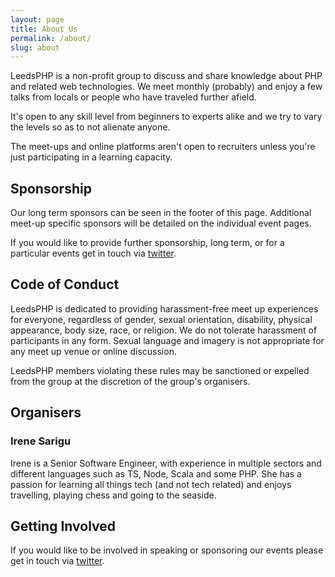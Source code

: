 ```yaml
---
layout: page
title: About Us
permalink: /about/
slug: about
---
```


LeedsPHP is a non-profit group to discuss and share knowledge about PHP and
related web technologies. We meet monthly (probably) and enjoy a few talks from
locals or people who have traveled further afield.

It's open to any skill level from beginners to experts alike and we try to vary
the levels so as to not alienate anyone.

The meet-ups and online platforms aren't open to recruiters unless you're just
participating in a learning capacity.

## Sponsorship

Our long term sponsors can be seen in the footer of this page. Additional
meet-up specific sponsors will be detailed on the individual event pages.

If you would like to provide further sponsorship, long term, or for a particular
events get in touch via [twitter](https://twitter.com/leedsphp).

## Code of Conduct

LeedsPHP is dedicated to providing harassment-free meet up experiences for
everyone, regardless of gender, sexual orientation, disability, physical
appearance, body size, race, or religion. We do not tolerate harassment of
participants in any form. Sexual language and imagery is not appropriate for any
meet up venue or online discussion. 

LeedsPHP members violating these rules may be sanctioned or expelled from the
group at the discretion of the group's organisers.

## Organisers

### Irene Sarigu
Irene is a Senior Software Engineer, with experience in multiple sectors and different languages such as TS, Node, Scala and some PHP. She has a passion for learning all things tech (and not tech related) and enjoys travelling, playing chess and going to the seaside.

## Getting Involved

If you would like to be involved in speaking or sponsoring our events please get in
touch via [twitter](http://twitter.com/leedsphp).
